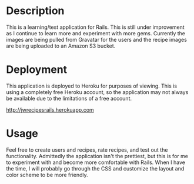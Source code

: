 # Description

This is a learning/test application for Rails.  This is still under improvement as I continue to learn more and experiment with more gems.  Currently the images are being pulled from Gravatar for the users and the recipe images are being uploaded to an Amazon S3 bucket.

# Deployment

This application is deployed to Heroku for purposes of viewing.  This is using a completely free Heroku account, so the application may not always be available due to the limitations of a free account.

http://jwrecipesrails.herokuapp.com

# Usage

Feel free to create users and recipes, rate recipes, and test out the functionality.  Admittedly the application isn't the prettiest, but this is for me to experiment with and become more comfortable with Rails.  When I have the time, I will probably go through the CSS and customize the layout and color scheme to be more friendly.
